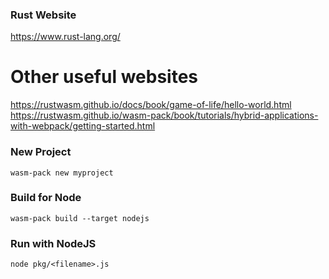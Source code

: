 ### Rust Website
https://www.rust-lang.org/

# Other useful websites
https://rustwasm.github.io/docs/book/game-of-life/hello-world.html
https://rustwasm.github.io/wasm-pack/book/tutorials/hybrid-applications-with-webpack/getting-started.html


### New Project
```
wasm-pack new myproject
```

### Build for Node
```
wasm-pack build --target nodejs
```

### Run with NodeJS
```
node pkg/<filename>.js
```
